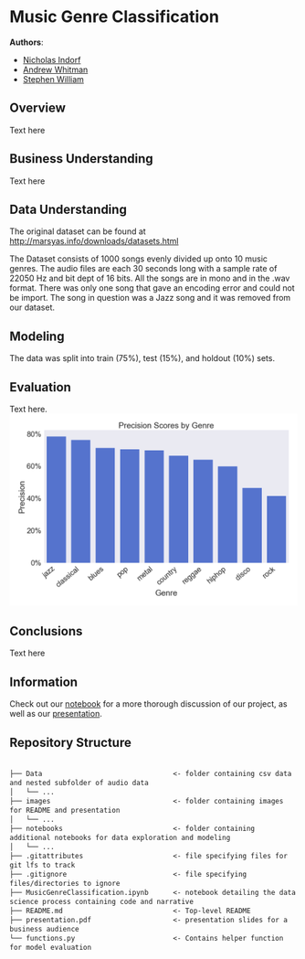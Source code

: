 # Music Genre Classification

**Authors**: 

- [Nicholas Indorf](https://github.com/Nindorph)
- [Andrew Whitman](https://github.com/andrewwhitman)
- [Stephen William](https://github.com/Jyve00)


## Overview

Text here


## Business Understanding

Text here


## Data Understanding
The original dataset can be found at http://marsyas.info/downloads/datasets.html

The Dataset consists of 1000 songs evenly divided up onto 10 music genres. The audio files are each 30 seconds long with a sample rate of 22050 Hz and bit dept of 16 bits. All the songs are in mono and in the .wav format. There was only one song that gave an encoding error and could not be import. The song in question was a Jazz song and it was removed from our dataset. 



## Modeling

The data was split into train (75%), test (15%), and holdout (10%) sets.


## Evaluation

Text here.
![precision scores for genres](https://github.com/Jyve00/MIR/blob/main/Images/Precision.png)

## Conclusions

Text here


## Information

Check out our [notebook](https://github.com/Jyve00/MIR/blob/main/MusicGenreClassification.ipynb) for a more thorough discussion of our project, as well as our [presentation](https://github.com/Jyve00/MIR/blob/main/presentation.pdf).

## Repository Structure

```

├── Data                                <- folder containing csv data and nested subfolder of audio data
│   └── ...
├── images                              <- folder containing images for README and presentation
│   └── ...
├── notebooks                           <- folder containing additional notebooks for data exploration and modeling
│   └── ...
├── .gitattributes                      <- file specifying files for git lfs to track
├── .gitignore                          <- file specifying files/directories to ignore
├── MusicGenreClassification.ipynb      <- notebook detailing the data science process containing code and narrative
├── README.md                           <- Top-level README
├── presentation.pdf                    <- presentation slides for a business audience
└── functions.py                        <- Contains helper function for model evaluation

``` 